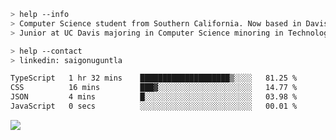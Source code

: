 ````bash
> help --info
> Computer Science student from Southern California. Now based in Davis, CA.
> Junior at UC Davis majoring in Computer Science minoring in Technology Management.
````

````bash
> help --contact
> linkedin: saigonuguntla
````

<!--START_SECTION:waka-->

```txt
TypeScript   1 hr 32 mins    ████████████████████▒░░░░   81.25 %
CSS          16 mins         ███▓░░░░░░░░░░░░░░░░░░░░░   14.77 %
JSON         4 mins          █░░░░░░░░░░░░░░░░░░░░░░░░   03.98 %
JavaScript   0 secs          ░░░░░░░░░░░░░░░░░░░░░░░░░   00.01 %
```

<!--END_SECTION:waka-->

![](https://komarev.com/ghpvc/?username=saigonu&color=6A8AFF)